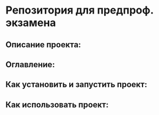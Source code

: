 # Репозитория для предпроф. экзамена
## Описание проекта: 
## Оглавление:
## Как установить и запустить проект:
## Как использовать проект:

